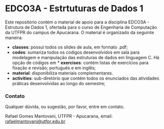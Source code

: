 # EDCO3A - Estrtuturas de Dados 1

Este repositório contém o material de apoio para a disciplina EDCO3A - Estrutura de Dados 1, ofertada para o curso de Engenharia de Computação da UTFPR do campus de Apucarana. O material é organizado da seguinte maneira:

* **classes**: possui todos os slides de aula, em formato .pdf;
* **codes**: sumariza todos os códigos desenvolvidos em sala para modelagem e manipulação das estruturas de dados em linguagem C. Há opção de códigos em * **exercises**: contém listas de exercícios para fixação e revisão;
português e em inglês;
* **material**: disponibiliza materiais complementares.
* **activities**: sub-diretório que contém todos os enunciados das atividades práticas desenvolvidas ao longo do semestre;

### Contato

Qualquer dúvida, ou sugestão, por favor, entre em contato.

Rafael Gomes Mantovani, UTFPR - Apucarana, email: rafaelmantovani@utfpr.edu.br
